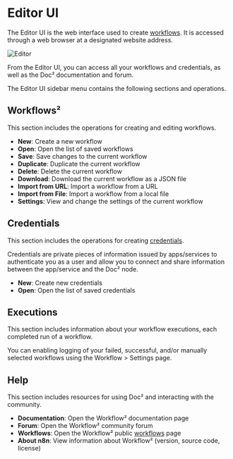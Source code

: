 # Editor UI

The Editor UI is the web interface used to create [workflows](/workflow/workflows/workflows/). It is accessed through a web browser at a designated website address.

![Editor](/_images/editor-ui/editor_ui.png)

From the Editor UI, you can access all your workflows and credentials, as well as the Doc² documentation and forum.

The Editor UI sidebar menu contains the following sections and operations.

<!-- ## Admin Panel

Available only fordoc2app.cloudintegration.eu, navigate to the Dashboard of yourdoc2app.cloudintegration.eu instance. Here you can view your executions and workflows counts, manage and upgrade your instance, and access support.

![Admin Panel](/_images/editor-ui/admin_panel.png) -->

## Workflows²

This section includes the operations for creating and editing workflows.

* **New**: Create a new workflow
* **Open**: Open the list of saved workflows
* **Save**: Save changes to the current workflow
* **Duplicate**: Duplicate the current workflow
* **Delete**: Delete the current workflow
* **Download**: Download the current workflow as a JSON file
* **Import from URL**: Import a workflow from a URL
* **Import from File**: Import a workflow from a local file
* **Settings**: View and change the settings of the current workflow

## Credentials

This section includes the operations for creating [credentials](/workflow/integrations/).

Credentials are private pieces of information issued by apps/services to authenticate you as a user and allow you to connect and share information between the app/service and the Doc² node.

* **New**: Create new credentials
* **Open**: Open the list of saved credentials

## Executions

This section includes information about your workflow executions, each completed run of a workflow.

You can enabling logging of your failed, successful, and/or manually selected workflows using the Workflow > Settings page.

## Help

This section includes resources for using Doc² and interacting with the community.
* **Documentation**: Open the Workflow² documentation page
* **Forum**: Open the Workflow² community forum
* **Workflows**: Open the Workflow² public [workflows](https://n8n.io/workflows) page
* **About n8n**: View information about Workflow² (version, source code, license)
